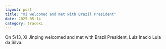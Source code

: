 ```yaml
---
layout: post
title: "Xi welcomed and met with Brazil President"
date: 2025-05-14
category: tracexi
---
```


On 5/13, Xi Jinping welcomed and met with Brazil President, Luiz Inacio Lula da Silva.